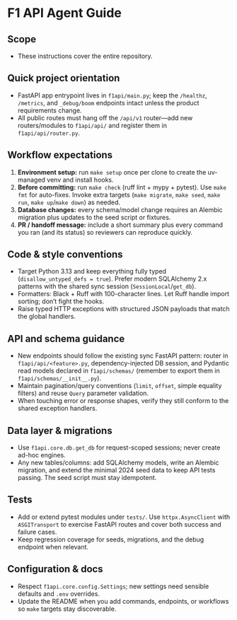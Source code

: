 # F1 API Agent Guide

## Scope

-   These instructions cover the entire repository.

## Quick project orientation

-   FastAPI app entrypoint lives in `f1api/main.py`; keep the `/healthz`, `/metrics`, and `_debug/boom` endpoints intact unless the product requirements change.
-   All public routes must hang off the `/api/v1` router—add new routers/modules to `f1api/api/` and register them in `f1api/api/router.py`.

## Workflow expectations

1. **Environment setup:** run `make setup` once per clone to create the uv-managed venv and install hooks.
2. **Before committing:** run `make check` (ruff lint + mypy + pytest). Use `make fmt` for auto-fixes. Invoke extra targets (`make migrate`, `make seed`, `make run`, `make up`/`make down`) as needed.
3. **Database changes:** every schema/model change requires an Alembic migration plus updates to the seed script or fixtures.
4. **PR / handoff message:** include a short summary plus every command you ran (and its status) so reviewers can reproduce quickly.

## Code & style conventions

-   Target Python 3.13 and keep everything fully typed (`disallow_untyped_defs = true`). Prefer modern SQLAlchemy 2.x patterns with the shared sync session (`SessionLocal`/`get_db`).
-   Formatters: Black + Ruff with 100-character lines. Let Ruff handle import sorting; don’t fight the hooks.
-   Raise typed HTTP exceptions with structured JSON payloads that match the global handlers.

## API and schema guidance

-   New endpoints should follow the existing sync FastAPI pattern: router in `f1api/api/<feature>.py`, dependency-injected DB session, and Pydantic read models declared in `f1api/schemas/` (remember to export them in `f1api/schemas/__init__.py`).
-   Maintain pagination/query conventions (`limit`, `offset`, simple equality filters) and reuse `Query` parameter validation.
-   When touching error or response shapes, verify they still conform to the shared exception handlers.

## Data layer & migrations

-   Use `f1api.core.db.get_db` for request-scoped sessions; never create ad-hoc engines.
-   Any new tables/columns: add SQLAlchemy models, write an Alembic migration, and extend the minimal 2024 seed data to keep API tests passing. The seed script must stay idempotent.

## Tests

-   Add or extend pytest modules under `tests/`. Use `httpx.AsyncClient` with `ASGITransport` to exercise FastAPI routes and cover both success and failure cases.
-   Keep regression coverage for seeds, migrations, and the debug endpoint when relevant.

## Configuration & docs

-   Respect `f1api.core.config.Settings`; new settings need sensible defaults and `.env` overrides.
-   Update the README when you add commands, endpoints, or workflows so `make` targets stay discoverable.
